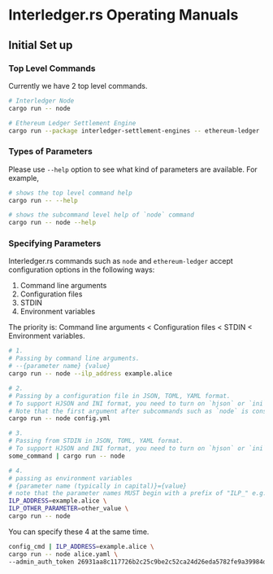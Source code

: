 # Interledger.rs Operating Manuals

## Initial Set up

### Top Level Commands
Currently we have 2 top level commands.

```bash
# Interledger Node
cargo run -- node

# Ethereum Ledger Settlement Engine
cargo run --package interledger-settlement-engines -- ethereum-ledger
```

### Types of Parameters

Please use `--help` option to see what kind of parameters are available. For example,

```bash
# shows the top level command help
cargo run -- --help

# shows the subcommand level help of `node` command
cargo run -- node --help
```

### Specifying Parameters

Interledger.rs commands such as `node` and `ethereum-ledger` accept configuration options in the following ways:

1. Command line arguments
1. Configuration files
1. STDIN
1. Environment variables

The priority is: Command line arguments < Configuration files < STDIN < Environment variables.

```bash #
# 1.
# Passing by command line arguments.
# --{parameter name} {value}
cargo run -- node --ilp_address example.alice

# 2.
# Passing by a configuration file in JSON, TOML, YAML format.
# To support HJSON and INI format, you need to turn on `hjson` or `ini` feature when you compile.
# Note that the first argument after subcommands such as `node` is considered as a configuration file.
cargo run -- node config.yml

# 3.
# Passing from STDIN in JSON, TOML, YAML format.
# To support HJSON and INI format, you need to turn on `hjson` or `ini` feature when you compile.
some_command | cargo run -- node

# 4.
# passing as environment variables
# {parameter name (typically in capital)}={value}
# note that the parameter names MUST begin with a prefix of "ILP_" e.g. ILP_SECRET_SEED
ILP_ADDRESS=example.alice \
ILP_OTHER_PARAMETER=other_value \
cargo run -- node
```

You can specify these 4 at the same time.

```bash
config_cmd | ILP_ADDRESS=example.alice \
cargo run -- node alice.yaml \
--admin_auth_token 26931aa8c117726b2c25c9be2c52ca24d26eda5782fe9a39984db7dc602dcf0c
```
